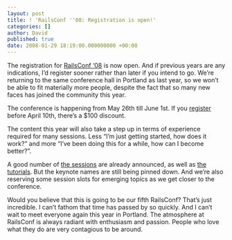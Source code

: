 ```yaml
---
layout: post
title: ! 'RailsConf ''08: Registration is open!'
categories: []
author: David
published: true
date: 2008-01-29 18:19:00.000000000 +00:00
---
```

<p>The registration for <a href="http://www.railsconf.com">RailsConf &#8216;08</a> is now open. And if previous years are any indications, I&#8217;d register sooner rather than later if you intend to go. We&#8217;re returning to the same conference hall in Portland as last year, so we won&#8217;t be able to fit materially more people, despite the fact that so many new faces has joined the community this year.</p>
<p>The conference is happening from May 26th till June 1st. If you <a href="https://en.oreilly.com/rails2008/public/register">register</a> before April 10th, there&#8217;s a $100 discount.</p>
<p>The content this year will also take a step up in terms of experience required for many sessions. Less &#8220;I&#8217;m just getting started, how does it work?&#8221; and more &#8220;I&#8217;ve been doing this for a while, how can I become better?&#8221;.</p>
<p>A good number of <a href="http://en.oreilly.com/rails2008/public/schedule/presentations/General">the sessions</a> are already announced, as well as <a href="http://en.oreilly.com/rails2008/public/schedule/topic/tutorial">the tutorials</a>. But the keynote names are still being pinned down. And we&#8217;re also reserving some session slots for emerging topics as we get closer to the conference.</p>
<p>Would you believe that this is going to be our fifth RailsConf? That&#8217;s just incredible. I can&#8217;t fathom that time has passed by so quickly. And I can&#8217;t wait to meet everyone again this year in Portland. The atmosphere at RailsConf is always radiant with enthusiasm and passion. People who love what they do are very contagious to be around.</p>